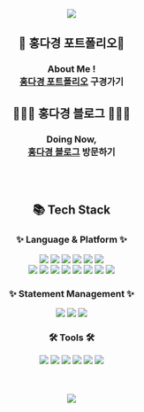 <div align=center>
<img src="https://capsule-render.vercel.app/api?type=waving&color=FFAF0A&height=230&section=header&text=다경'&nbsp;GitHub&fontColor=FFFFFF&fontSize=70"/>
	
## 🌳 <b>홍다경 포트폴리오</b>🌳 <br/>
### About Me ! <br/> [홍다경 포트폴리오](https://hongdakyung-portfolio.vercel.app/) 구경가기 <br/>
## 👩🏻‍💻 <b>홍다경 블로그</b> 👩🏻‍💻<br/>
### Doing Now, <br/>[홍다경 블로그](https://warn-code.tistory.com/) 방문하기<br/>
</div>
<br/>
<br/>
<div align=center>
	<h2>📚 Tech Stack</h2>
</div>

<div align="center">
	<h3>✨ Language & Platform ✨</h3>
	<img src="https://img.shields.io/badge/HTML5-E34F26?style=flat&logo=HTML5&logoColor=white" />
	<img src="https://img.shields.io/badge/CSS3-1572B6?style=flat&logo=CSS3&logoColor=white" /> 
	<img src="https://img.shields.io/badge/JavaScript-F7DF1E?style=flat&logo=JavaScript&logoColor=white" />
  	<img src="https://img.shields.io/badge/TypeScript-3178C6?style=flat&logo=TypeScript&logoColor=white" />
    <img src="https://img.shields.io/badge/React-61DAFB?style=flat&logo=React&logoColor=white" />
    <img src="https://img.shields.io/badge/ReactNative-61DAFB?style=flat&logo=ReactNative&logoColor=white" /><br>
    <img src="https://img.shields.io/badge/Next.js-000000?style=flat&logo=Next.js&logoColor=white" />
            <img src="https://img.shields.io/badge/Java-007396?style=flat&logo=Java&logoColor=white" /> 
    <img src="https://img.shields.io/badge/Oracle-F80000?style=flat&logo=Oracle&logoColor=white" />
        <img src="https://img.shields.io/badge/Firebase-FFCA28?style=flat&logo=Firebase&logoColor=white" />
            <img src="https://img.shields.io/badge/Supabase-3ECF8E?style=flat&logo=Supabase&logoColor=white" />
               <img src="https://img.shields.io/badge/MongoDB-47A248?style=flat&logo=MongoDB&logoColor=white" />
                  <img src="https://img.shields.io/badge/Vercel-000000?style=flat&logo=Vercel&logoColor=white" />
                  <img src="https://img.shields.io/badge/Amazon AWS-232F3E?style=flat&logo=Amazon AWS&logoColor=white" />
                 <h3>✨ Statement Management ✨</h3>
        <img src="https://img.shields.io/badge/Redux-764ABC?style=flat&logo=Redux&logoColor=white" />
            <img src="https://img.shields.io/badge/React Query-FF4154?style=flat&logo=React Query&logoColor=white" />
	  <img src="https://img.shields.io/badge/Recoil-000000?style=flat&logo=React Query&logoColor=white" />
          <h3>🛠 Tools 🛠</h3>
            <img src="https://img.shields.io/badge/GitHub-181717?style=flat&logo=GitHub&logoColor=white" />
              <img src="https://img.shields.io/badge/Apache Tomcat-F8DC75?style=flat&logo=Apache Tomcat&logoColor=white" />
                   <img src="https://img.shields.io/badge/Eclipse IDE-2C2255?style=flat&logo=Eclipse IDE&logoColor=white" />
                         <img src="https://img.shields.io/badge/Slack-4A154B?style=flat&logo=Slack&logoColor=white" />
                         <img src="https://img.shields.io/badge/Notion-000000?style=flat&logo=Notion&logoColor=white" />
                          <img src="https://img.shields.io/badge/Figma-F24E1E?style=flat&logo=Figma&logoColor=white" />
</div>
<br>
<br>
<br>
<div align="center">
<img src="https://github-readme-stats.vercel.app/api/top-langs/?username=ddoqi&layout=compact"><br><br>
</div>
